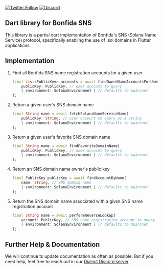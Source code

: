 
[![Twitter Follow](https://img.shields.io/twitter/follow/saydialect?style=social)](https://twitter.com/saydialect)
[![Discord](https://img.shields.io/discord/944285706963017758?label=Discord)](https://discord.gg/cxtZVyrJ)

## Dart library for Bonfida SNS

This library is a partial dart implementation of Bonfida's SNS (Solana Name Service) protocol, specifically enabling the use of .sol domains in Flutter applications.

## Implementation

1. Find all Bonfida SNS name registration accounts for a given user

    ```dart
    final List<PublicKey> accounts = await findOwnedNameAccountsForUser(
        publicKey: PublicKey, // user account to query
        { environment: SolanaEnvironment } // defaults to mainnnet
    );
    ```

2. Return a given user's SNS domain name

    ```dart
    final String name = await fetchSolanaNameServiceName(
        publicKey: String, // user account to query as a string
        { environment: SolanaEnvironment } // defaults to mainnnet
    );
    ```

3. Return a given user's favorite SNS domain name

    ```dart
    final String name = await findFavoriteDomainName(
        publicKey: PublicKey, // user account to query
        { environment: SolanaEnvironment } // defaults to mainnnet
    );
    ```

4. Return an SNS domain name owner's public key

    ```dart
    final PublicKey publicKey = await findAccountByName(
        name: String, // SNS domain name
        { environment: SolanaEnvironment } // defaults to mainnnet
    );
    ```

5. Return the SNS domain name associated with a given SNS name registration account

    ```dart
    final String name = await performReverseLookup(
        account: PublicKey, // SNS name registration account to query
        { environment: SolanaEnvironment } // defaults to mainnnet
    );
    ```


## Further Help & Documentation

We will continue to update documentation as often as possible. But if you need help, feel free to reach out in our [Dialect Discord server](https://discord.gg/cxtZVyrJ).